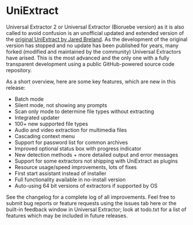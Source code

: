 # UniExtract
Universal Extractor 2 or Universal Extractor (Bioruebe version) as it is also called to avoid confusion is an unofficial updated and extended version of the [original UniExtract by Jared Breland](http://legroom.net/software/uniextract). As the development of the original version has stopped and no update has been published for years, many forked (modified and maintained by the community) Universal Extractors have arised. This is the most advanced and the only one with a fully transparent development using a public GitHub-powered source code repository.


As a short overview, here are some key features, which are new in this release:
- Batch mode
- Silent mode, not showing any prompts
- Scan only mode to determine file types without extracting
- Integrated updater
- 100+ new supported file types
- Audio and video extraction for multimedia files
- Cascading context menu
- Support for password list for common archives
- Improved optional status box with progress indicator
- New detection methods + more detailed output and error messages
- Support for some extractors not shipping with UniExtract as plugins
- Resource usage/speed improvements, lots of fixes
- First start assistant instead of installer
- Full functionality available in no-install version
- Auto-using 64 bit versions of extractors if supported by OS

See the changelog for a complete log of all improvements.
Feel free to submit bug reports or feature requests using the issues tab here or the built-in feedback window in Universal Extractor; look at todo.txt for a list of features which may be included in future releases.
